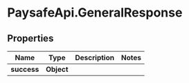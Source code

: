 # PaysafeApi.GeneralResponse

## Properties
Name | Type | Description | Notes
------------ | ------------- | ------------- | -------------
**success** | **Object** |  | 


